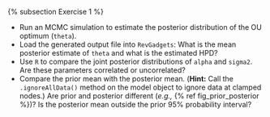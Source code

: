 {% subsection Exercise 1 %}
- Run an MCMC simulation to estimate the posterior distribution of the OU optimum (`theta`).
- Load the generated output file into `RevGadgets`: What is the mean posterior estimate of `theta` and what is the estimated HPD?
- Use `R` to compare the joint posterior distributions of `alpha` and `sigma2`. Are these parameters correlated or uncorrelated?
- Compare the prior mean with the posterior mean. (**Hint:** Call the `.ignoreAllData()` method on the model object to ignore data at clamped nodes.) Are prior and posterior different (*e.g.,* {% ref fig_prior_posterior %})? Is the posterior mean outside the prior 95% probability interval?
